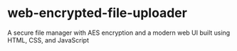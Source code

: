 # web-encrypted-file-uploader
A secure file manager with AES encryption and a modern web UI built using HTML, CSS, and JavaScript
